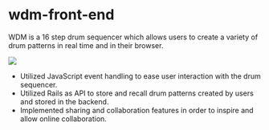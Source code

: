 # wdm-front-end


WDM is a 16 step drum sequencer which allows users to create a variety of drum patterns in real time and in their browser.

<img src="https://www.houseoffrankie.com/wportal/wp-content/uploads/2018/10/Mobys-Drum-Machine-Collection-1280x890.jpg" />

- Utilized JavaScript event handling to ease user interaction with the drum sequencer.
- Utilized Rails as API to store and recall drum patterns created by users and stored in the backend.
- Implemented sharing and collaboration features in order to inspire and allow online collaboration.
